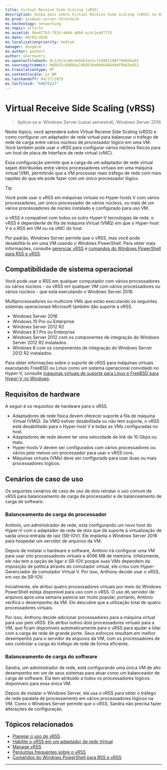 ```yaml
---
title: Virtual Receive Side Scaling (vRSS)
description: Saiba mais sobre Virtual Receive Side Scaling (vRSS) no Windows Server e como configurar um adaptador de rede virtual para balancear o tráfego de rede de carga entre vários núcleos de processador lógico em uma VM. Você também pode configurar múltiplos de núcleos físicos para um host de placa de Interface de rede virtual (vNIC).
ms.prod: windows-server-threshold
ms.technology: networking
ms.topic: article
ms.assetid: 9be477b3-f81d-4e84-a6b0-ac4c1ea97715
ms.date: 09/05/2018
ms.localizationpriority: medium
manager: dougkim
ms.author: pashort
author: shortpatti
ms.openlocfilehash: 0c1cb11cb8ce69463a31cfa5061290f79d8dda91
ms.sourcegitcommit: 0d0b32c8986ba7db9536e0b8648d4ddf9b03e452
ms.translationtype: MT
ms.contentlocale: pt-BR
ms.lasthandoff: 04/17/2019
ms.locfileid: "59875227"
---
```

# <a name="virtual-receive-side-scaling-vrss"></a>Virtual Receive Side Scaling \(vRSS\)

>Aplica-se a: Windows Server (canal semestral), Windows Server 2016

Neste tópico, você aprenderá sobre Virtual Receive Side Scaling (vRSS) e como configurar um adaptador de rede virtual para balancear o tráfego de rede de carga entre vários núcleos de processador lógico em uma VM. Você também pode usar o vRSS para configurar vários núcleos físicos para um host de placa de Interface de rede virtual \(vNIC\).

Essa configuração permite que a carga de um adaptador de rede virtual sejam distribuídas entre vários processadores virtuais em uma máquina virtual \(VM\), permitindo que a VM processar mais tráfego de rede com mais rapidez do que ele pode fazer com um único processador lógico.

>[!TIP]
>Você pode usar o vRSS em máquinas virtuais no Hyper\-hosts V com vários processadores, um único processador de vários núcleos, ou mais de um vários processadores de núcleo instalado e configurado para uso VM.

o vRSS é compatível com todos os outro Hyper\-V tecnologias de rede. o vRSS é dependente de fila de máquina Virtual \(VMQ\) em que o Hyper\-host V e o RSS em VM ou na vNIC do host.

Por padrão, Windows Server permite que o vRSS, mas você pode desabilitá-lo em uma VM usando o Windows PowerShell. Para obter mais informações, consulte [gerenciar vRSS](vrss-manage.md) e [comandos do Windows PowerShell para RSS e vRSS](vrss-wps.md).



## <a name="operating-system-compatibility"></a>Compatibilidade de sistema operacional

Você pode usar o RSS em qualquer computador com vários processadores ou vários núcleos - ou vRSS em qualquer VM com vários processadores ou vários núcleos - que está executando o Windows Server 2016.

Multiprocessadores ou multicore VMs que estão executando os seguintes sistemas operacionais Microsoft também dão suporte a vRSS.

- Windows Server 2016
- Windows 10 Pro ou Enterprise
- Windows Server 2012 R2
- Windows 8.1 Pro ou Enterprise
- Windows Server 2012 com os componentes de integração do Windows Server 2012 R2 instalados.
- Windows 8 com os componentes de integração do Windows Server 2012 R2 instalados.

Para obter informações sobre o suporte de vRSS para máquinas virtuais executando FreeBSD ou Linux como um sistema operacional convidado no Hyper-V, consulte [máquinas virtuais de suporte para Linux e FreeBSD para Hyper-V no Windows](https://docs.microsoft.com/windows-server/virtualization/hyper-v/Supported-Linux-and-FreeBSD-virtual-machines-for-Hyper-V-on-Windows).
  
## <a name="hardware-requirements"></a>Requisitos de hardware

A seguir é os requisitos de hardware para o vRSS.
 
- Adaptadores de rede física devem oferecer suporte a fila de máquina Virtual \(VMQ\). Se VMQ estiver desabilitada ou não tem suporte, o vRSS está desabilitado para o Hyper\-host V e todas as VMs configuradas no host.
- Adaptadores de rede devem ter uma velocidade de link de 10 Gbps ou mais.
- Hyper\-hosts V devem ser configurados com vários processadores ou vários pelo menos um\-processador para usar o vRSS core.
- Máquinas virtuais \(VMs\) deve ser configurado para usar duas ou mais processadores lógicos.


## <a name="use-case-scenarios"></a>Cenários de caso de uso

Os seguintes cenários de caso de uso de dois retratar o uso comum de vRSS para balanceamento de carga de processador e de balanceamento de carga de software.

### <a name="processor-load-balancing"></a>Balanceamento de carga do processador
  
Antônio, um administrador de rede, está configurando um novo host do Hyper-V com o adaptador de rede de dois que dá suporte à virtualização de saída única entrada de raiz \(SR\-IOV\). Ele implanta o Windows Server 2016 para hospedar um servidor de arquivos da VM.

Depois de instalar o hardware e software, Antônio irá configurar uma VM para usar oito processadores virtuais e 4096 MB de memória. Infelizmente, ele não tem a opção de ligar o SR\-IOV porque suas VMs dependem da imposição de política através do comutador virtual, ele criou com Hyper\-Gerenciador de comutador Virtual V. Por isso, Anthony decide usar o vRSS, em vez de SR\-IOV.

Inicialmente, ele atribui quatro processadores virtuais por meio do Windows PowerShell esteja disponível para uso com o vRSS. O uso do servidor de arquivos após uma semana parecia ser muito popular, portanto, Antônio verifica o desempenho da VM.  Ele descobre que a utilização total de quatro processadores virtuais.

Por isso, Anthony decide adicionar processadores para a máquina virtual para uso pelo vRSS.  Ele atribui outros dois processadores virtuais para a VM, que ficam disponíveis automaticamente para o vRSS para ajudar a lidar com a carga de rede de grande porte. Seus esforços resultam em melhor desempenho para o servidor de arquivos da VM, com os processadores de seis controlar a carga do tráfego de rede de forma eficiente.


### <a name="software-load-balancing"></a>Balanceamento de carga do software

Sandra, um administrador de rede, está configurando uma única VM de alto desempenho em um de seus sistemas para atuar como um balanceador de carga de software. Ela tem atribuído a todos os processadores lógicos disponíveis para essa única VM.

Depois de instalar o Windows Server, ela usa o vRSS para obter o tráfego de rede paralela de processamento em vários processadores lógicos na VM. Como o Windows Server permite que o vRSS, Sandra não precisa fazer alterações de configuração.


## <a name="related-topics"></a>Tópicos relacionados

- [Planejar o uso de vRSS](vrss-plan.md)
- [Habilite o vRSS em um adaptador de rede Virtual](vrss-enable.md)
- [Manage vRSS](vrss-manage.md)
- [Perguntas frequentes sobre o vRSS](vrss-faq.md)
- [Comandos do Windows PowerShell para RSS e vRSS](vrss-wps.md)

---
